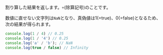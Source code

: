<!--
label: /
description: 除算演算子
link: https://developer.mozilla.org/ja/docs/Web/JavaScript/Reference/Operators/Division
-->

割り算した結果を返します。`÷`(除算記号)のことです。

数値に直せない文字列は`NaN`となり、真偽値は1(=true)、0(=false)となるため、次の結果が得られます。

```typescript
console.log(1 / 4) // 0.25
console.log(1 / '4') // 0.25
console.log('a' / 'b'); // NaN
console.log(true / false) // Infinity
```
